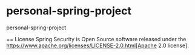 # personal-spring-project
personal-spring-project


== License
Spring Security is Open Source software released under the
https://www.apache.org/licenses/LICENSE-2.0.html[Apache 2.0 license].
